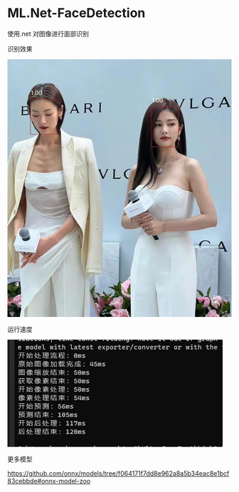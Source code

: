 # ML.Net-FaceDetection
使用.net 对图像进行面部识别


识别效果

![image](temp.jpeg)

运行速度

![image](speedsnap.png)


更多模型

https://github.com/onnx/models/tree/f064171f7dd8e962a8a5b34eac8e1bcf83cebbde#onnx-model-zoo
